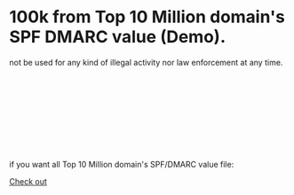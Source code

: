 <h1 style="font-size:30px"><b>100k from Top 10 Million domain's SPF DMARC value (Demo).</b></h1>
not be used for any kind of illegal activity nor law enforcement at any time.
<br><br><br><br><br><br><br><br><br><br>


if you want all Top 10 Million domain's SPF/DMARC value file:
<p><a href="https://www.fiverr.com/s/yvWjAqz">Check out</a></p>
